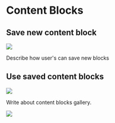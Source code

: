 # Content Blocks

## Save new content block

![](images/content_block_1.png)

Describe how user's can save new blocks


## Use saved content blocks

![](images/content_block_2.png)

Write about content blocks gallery.

![](images/content_block_3.png)